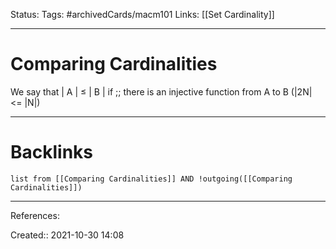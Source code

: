Status: 
Tags: #archivedCards/macm101 
Links: [[Set Cardinality]]
___
# Comparing Cardinalities

We say that | A | ≤ | B | if ;; there is an injective function from A to B (|2N| <= |N|)
<!--SR:!2021-12-18,20,250-->


___
# Backlinks
```dataview
list from [[Comparing Cardinalities]] AND !outgoing([[Comparing Cardinalities]])
```
___
References:

Created:: 2021-10-30 14:08
